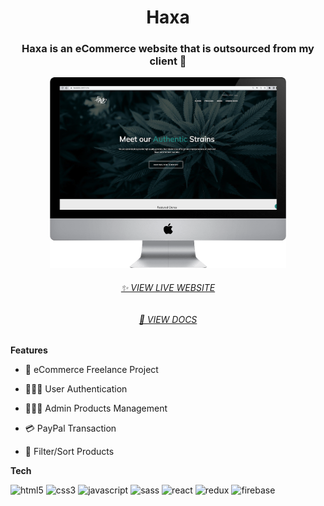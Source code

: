 <h1 align="center">Haxa</h1>
<h3 align="center">Haxa is an eCommerce website that is outsourced from my client 🌱</h3>
<p align="center"><img src="public/img/github-cover.png" width="75%"></p>
<h6 align="center"><a href="https://haxalabs.com/">✨ VIEW LIVE WEBSITE
</a></h6>
<h6 align="center"><a href="https://haxalabs.com/">📄 VIEW DOCS
</a></h6>

**Features**

- 💎 eCommerce Freelance Project

- 🧑🏻‍💻 User Authentication

- 🧑🏻‍💼 Admin Products Management

- 💳 PayPal Transaction

- 🎯 Filter/Sort Products

**Tech**

<p align="left">
    <img
      src="https://img.shields.io/badge/HTML5-E34F26?style=for-the-badge&logo=html5&logoColor=white"
      alt="html5"
    />
    <img
      src="https://img.shields.io/badge/CSS3-1572B6?style=for-the-badge&logo=css3&logoColor=white"
      alt="css3"
    />
    <img src="https://img.shields.io/badge/JavaScript-323330?style=for-the-badge&logo=javascript&logoColor=F7DF1E" alt="javascript">
    <img src="https://img.shields.io/badge/Sass-CC6699?style=for-the-badge&logo=sass&logoColor=white" alt="sass">
    <img src="https://img.shields.io/badge/React-20232A?style=for-the-badge&logo=react&logoColor=61DAFB" alt="react">
    <img src="https://img.shields.io/badge/Redux-593D88?style=for-the-badge&logo=redux&logoColor=white" alt="redux">
    <img src="https://img.shields.io/badge/firebase-ffca28?style=for-the-badge&logo=firebase&logoColor=black" alt="firebase">
</p>
